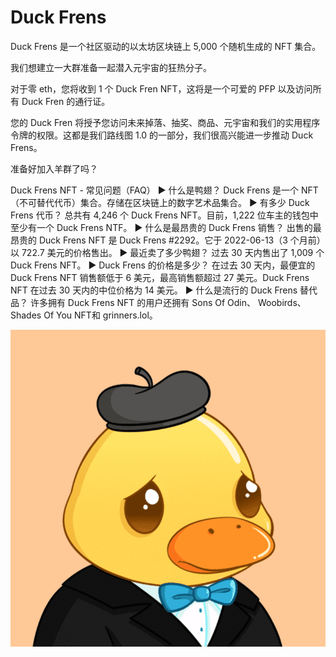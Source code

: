 # Duck Frens

Duck Frens 是一个社区驱动的以太坊区块链上 5,000 个随机生成的 NFT 集合。

我们想建立一大群准备一起潜入元宇宙的狂热分子。

对于零 eth，您将收到 1 个 Duck Fren NFT，这将是一个可爱的 PFP 以及访问所有 Duck Fren 的通行证。

您的 Duck Fren 将授予您访问未来掉落、抽奖、商品、元宇宙和我们的实用程序令牌的权限。这都是我们路线图 1.0 的一部分，我们很高兴能进一步推动 Duck Frens。

准备好加入羊群了吗？

Duck Frens NFT - 常见问题（FAQ）
▶ 什么是鸭翅？
Duck Frens 是一个 NFT（不可替代代币）集合。存储在区块链上的数字艺术品集合。
▶ 有多少 Duck Frens 代币？
总共有 4,246 个 Duck Frens NFT。目前，1,222 位车主的钱包中至少有一个 Duck Frens NTF。
▶ 什么是最昂贵的 Duck Frens 销售？
出售的最昂贵的 Duck Frens NFT 是 Duck Frens #2292。它于 2022-06-13（3 个月前）以 722.7 美元的价格售出。
▶ 最近卖了多少鸭翅？
过去 30 天内售出了 1,009 个 Duck Frens NFT。
▶ Duck Frens 的价格是多少？
在过去 30 天内，最便宜的 Duck Frens NFT 销售额低于 6 美元，最高销售额超过 27 美元。Duck Frens NFT 在过去 30 天内的中位价格为 14 美元。
▶ 什么是流行的 Duck Frens 替代品？
许多拥有 Duck Frens NFT 的用户还拥有 Sons Of Odin、 Woobirds、 Shades Of You NFT和 grinners.lol。

![NFT](微信截图_20220903150746.png)


